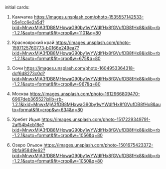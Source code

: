 initial cards:
1. Камчатка
https://images.unsplash.com/photo-1535557142533-b5e1cc6e2a5d?ixid=MnwxMjA3fDB8MHxwaG90by1wYWdlfHx8fGVufDB8fHx8&ixlib=rb-1.2.1&auto=format&fit=crop&w=1101&q=80

2. Красноярский край
https://images.unsplash.com/photo-1597125760773-b0166e249ea7?ixid=MnwxMjA3fDB8MHxwaG90by1wYWdlfHx8fGVufDB8fHx8&ixlib=rb-1.2.1&auto=format&fit=crop&w=675&q=80

3. Сочи
https://images.unsplash.com/photo-1604953364318-dcf6d8273c0d?ixid=MnwxMjA3fDB8MHxwaG90by1wYWdlfHx8fGVufDB8fHx8&ixlib=rb-1.2.1&auto=format&fit=crop&w=967&q=80

4. Москва
https://images.unsplash.com/photo-1612966809470-6967deb36552?ixlib=rb-1.2.1&ixid=MnwxMjA3fDB8MHxwaG90by1wYWdlfHx8fGVufDB8fHx8&auto=format&fit=crop&w=634&q=80

5. Хребет Ицыл
https://images.unsplash.com/photo-1517229349791-2af54b4cb18e?ixid=MnwxMjA3fDB8MHxwaG90by1wYWdlfHx8fGVufDB8fHx8&ixlib=rb-1.2.1&auto=format&fit=crop&w=1056&q=80

6. Озеро Ольхон
https://images.unsplash.com/photo-1501675423372-9bfa95849e62?ixid=MnwxMjA3fDB8MHxwaG90by1wYWdlfHx8fGVufDB8fHx8&ixlib=rb-1.2.1&auto=format&fit=crop&w=1050&q=80


